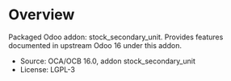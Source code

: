 # Overview

Packaged Odoo addon: stock_secondary_unit. Provides features documented in upstream Odoo 16 under this addon.

- Source: OCA/OCB 16.0, addon stock_secondary_unit
- License: LGPL-3
